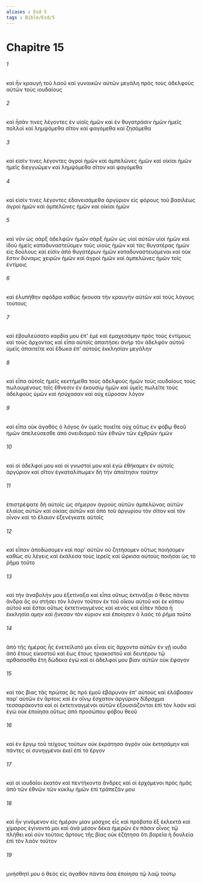 ```yaml
---
aliases : Esd 5
tags : Bible/Esd/5
---
```


# Chapitre 15

###### 1
καὶ ἦν κραυγὴ τοῦ λαοῦ καὶ γυναικῶν αὐτῶν μεγάλη πρὸς τοὺς ἀδελφοὺς αὐτῶν τοὺς ιουδαίους
###### 2
καὶ ἦσάν τινες λέγοντες ἐν υἱοῖς ἡμῶν καὶ ἐν θυγατράσιν ἡμῶν ἡμεῖς πολλοί καὶ λημψόμεθα σῖτον καὶ φαγόμεθα καὶ ζησόμεθα
###### 3
καὶ εἰσίν τινες λέγοντες ἀγροὶ ἡμῶν καὶ ἀμπελῶνες ἡμῶν καὶ οἰκίαι ἡμῶν ἡμεῖς διεγγυῶμεν καὶ λημψόμεθα σῖτον καὶ φαγόμεθα
###### 4
καὶ εἰσίν τινες λέγοντες ἐδανεισάμεθα ἀργύριον εἰς φόρους τοῦ βασιλέως ἀγροὶ ἡμῶν καὶ ἀμπελῶνες ἡμῶν καὶ οἰκίαι ἡμῶν
###### 5
καὶ νῦν ὡς σὰρξ ἀδελφῶν ἡμῶν σὰρξ ἡμῶν ὡς υἱοὶ αὐτῶν υἱοὶ ἡμῶν καὶ ἰδοὺ ἡμεῖς καταδυναστεύομεν τοὺς υἱοὺς ἡμῶν καὶ τὰς θυγατέρας ἡμῶν εἰς δούλους καὶ εἰσὶν ἀπὸ θυγατέρων ἡμῶν καταδυναστευόμεναι καὶ οὐκ ἔστιν δύναμις χειρῶν ἡμῶν καὶ ἀγροὶ ἡμῶν καὶ ἀμπελῶνες ἡμῶν τοῖς ἐντίμοις
###### 6
καὶ ἐλυπήθην σφόδρα καθὼς ἤκουσα τὴν κραυγὴν αὐτῶν καὶ τοὺς λόγους τούτους
###### 7
καὶ ἐβουλεύσατο καρδία μου ἐπ' ἐμέ καὶ ἐμαχεσάμην πρὸς τοὺς ἐντίμους καὶ τοὺς ἄρχοντας καὶ εἶπα αὐτοῖς ἀπαιτήσει ἀνὴρ τὸν ἀδελφὸν αὐτοῦ ὑμεῖς ἀπαιτεῖτε καὶ ἔδωκα ἐπ' αὐτοὺς ἐκκλησίαν μεγάλην
###### 8
καὶ εἶπα αὐτοῖς ἡμεῖς κεκτήμεθα τοὺς ἀδελφοὺς ἡμῶν τοὺς ιουδαίους τοὺς πωλουμένους τοῖς ἔθνεσιν ἐν ἑκουσίῳ ἡμῶν καὶ ὑμεῖς πωλεῖτε τοὺς ἀδελφοὺς ὑμῶν καὶ ἡσύχασαν καὶ οὐχ εὕροσαν λόγον
###### 9
καὶ εἶπα οὐκ ἀγαθὸς ὁ λόγος ὃν ὑμεῖς ποιεῖτε οὐχ οὕτως ἐν φόβῳ θεοῦ ἡμῶν ἀπελεύσεσθε ἀπὸ ὀνειδισμοῦ τῶν ἐθνῶν τῶν ἐχθρῶν ἡμῶν
###### 10
καὶ οἱ ἀδελφοί μου καὶ οἱ γνωστοί μου καὶ ἐγὼ ἐθήκαμεν ἐν αὐτοῖς ἀργύριον καὶ σῖτον ἐγκαταλίπωμεν δὴ τὴν ἀπαίτησιν ταύτην
###### 11
ἐπιστρέψατε δὴ αὐτοῖς ὡς σήμερον ἀγροὺς αὐτῶν ἀμπελῶνας αὐτῶν ἐλαίας αὐτῶν καὶ οἰκίας αὐτῶν καὶ ἀπὸ τοῦ ἀργυρίου τὸν σῖτον καὶ τὸν οἶνον καὶ τὸ ἔλαιον ἐξενέγκατε αὐτοῖς
###### 12
καὶ εἶπαν ἀποδώσομεν καὶ παρ' αὐτῶν οὐ ζητήσομεν οὕτως ποιήσομεν καθὼς σὺ λέγεις καὶ ἐκάλεσα τοὺς ἱερεῖς καὶ ὥρκισα αὐτοὺς ποιῆσαι ὡς τὸ ῥῆμα τοῦτο
###### 13
καὶ τὴν ἀναβολήν μου ἐξετίναξα καὶ εἶπα οὕτως ἐκτινάξαι ὁ θεὸς πάντα ἄνδρα ὃς οὐ στήσει τὸν λόγον τοῦτον ἐκ τοῦ οἴκου αὐτοῦ καὶ ἐκ κόπου αὐτοῦ καὶ ἔσται οὕτως ἐκτετιναγμένος καὶ κενός καὶ εἶπεν πᾶσα ἡ ἐκκλησία αμην καὶ ᾔνεσαν τὸν κύριον καὶ ἐποίησεν ὁ λαὸς τὸ ῥῆμα τοῦτο
###### 14
ἀπὸ τῆς ἡμέρας ἧς ἐνετείλατό μοι εἶναι εἰς ἄρχοντα αὐτῶν ἐν γῇ ιουδα ἀπὸ ἔτους εἰκοστοῦ καὶ ἕως ἔτους τριακοστοῦ καὶ δευτέρου τῷ αρθασασθα ἔτη δώδεκα ἐγὼ καὶ οἱ ἀδελφοί μου βίαν αὐτῶν οὐκ ἔφαγον
###### 15
καὶ τὰς βίας τὰς πρώτας ἃς πρὸ ἐμοῦ ἐβάρυναν ἐπ' αὐτοὺς καὶ ἐλάβοσαν παρ' αὐτῶν ἐν ἄρτοις καὶ ἐν οἴνῳ ἔσχατον ἀργύριον δίδραχμα τεσσαράκοντα καὶ οἱ ἐκτετιναγμένοι αὐτῶν ἐξουσιάζονται ἐπὶ τὸν λαόν καὶ ἐγὼ οὐκ ἐποίησα οὕτως ἀπὸ προσώπου φόβου θεοῦ
###### 16
καὶ ἐν ἔργῳ τοῦ τείχους τούτων οὐκ ἐκράτησα ἀγρὸν οὐκ ἐκτησάμην καὶ πάντες οἱ συνηγμένοι ἐκεῖ ἐπὶ τὸ ἔργον
###### 17
καὶ οἱ ιουδαῖοι ἑκατὸν καὶ πεντήκοντα ἄνδρες καὶ οἱ ἐρχόμενοι πρὸς ἡμᾶς ἀπὸ τῶν ἐθνῶν τῶν κύκλῳ ἡμῶν ἐπὶ τράπεζάν μου
###### 18
καὶ ἦν γινόμενον εἰς ἡμέραν μίαν μόσχος εἷς καὶ πρόβατα ἓξ ἐκλεκτὰ καὶ χίμαρος ἐγίνοντό μοι καὶ ἀνὰ μέσον δέκα ἡμερῶν ἐν πᾶσιν οἶνος τῷ πλήθει καὶ σὺν τούτοις ἄρτους τῆς βίας οὐκ ἐζήτησα ὅτι βαρεῖα ἡ δουλεία ἐπὶ τὸν λαὸν τοῦτον
###### 19
μνήσθητί μου ὁ θεός εἰς ἀγαθὸν πάντα ὅσα ἐποίησα τῷ λαῷ τούτῳ
